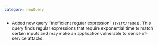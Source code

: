 ```yaml
---
category: newQuery
---
```

* Added new query "Inefficient regular expression" (`swift/redos`). This query finds regular expressions that require exponential time to match certain inputs and may make an application vulnerable to denial-of-service attacks.
